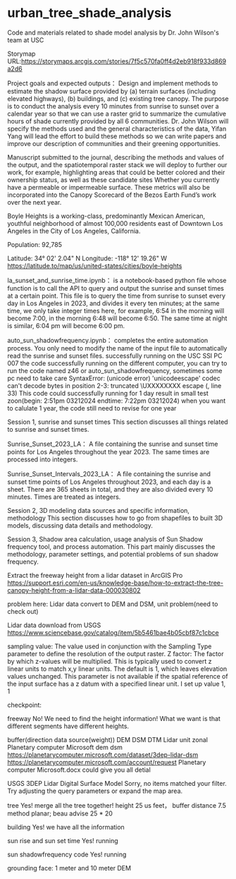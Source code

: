 # urban_tree_shade_analysis

Code and materials related to shade model analysis by Dr. John Wilson's team at USC

Storymap URL:https://storymaps.arcgis.com/stories/7f5c570fa0ff4d2eb918f933d869a2d6

Project goals and expected outputs：
Design and implement methods to estimate the shadow surface provided by (a) terrain surfaces (including elevated highways), (b) buildings, and (c) existing tree canopy. The purpose is to conduct the analysis every 10 minutes from sunrise to sunset over a calendar year so that we can use a raster grid to summarize the cumulative hours of shade currently provided by all 6 communities. Dr. John Wilson will specify the methods used and the general characteristics of the data, Yifan Yang will lead the effort to build these methods so we can write papers and improve our description of communities and their greening opportunities.

Manuscript submitted to the journal, describing the methods and values of the output, and the spatiotemporal raster stack we will deploy to further our work, for example, highlighting areas that could be better colored and their ownership status, as well as these candidate sites Whether you currently have a permeable or impermeable surface. These metrics will also be incorporated into the Canopy Scorecard of the Bezos Earth Fund’s work over the next year.

Boyle Heights is a working-class, predominantly Mexican American, youthful neighborhood of almost 100,000 residents east of Downtown Los Angeles in the City of Los Angeles, California.

Population: 92,785

Latitude: 34° 02' 2.04" N
Longitude: -118° 12' 19.26" W
https://latitude.to/map/us/united-states/cities/boyle-heights


la_sunset_and_sunrise_time.ipynb：
is a notebook-based python file whose function is to call the API to query and output the sunrise and sunset times at a certain point. This file is to query the time from sunrise to sunset every day in Los Angeles in 2023, and divides it every ten minutes; at the same time, we only take integer times here, for example, 6:54 in the morning will become 7:00, in the morning 6:48 will become 6:50. The same time at night is similar, 6:04 pm will become 6:00 pm.



auto_sun_shadowfrequency.ipynb：
completes the entire automation process. You only need to modify the name of the input file to automatically read the sunrise and sunset files. successfully running on the USC SSI PC 007
the code successfully running on the different computer, you can try to run the code named z46 or auto_sun_shadowfrequency, sometimes some pc need to take care SyntaxError: (unicode error) 'unicodeescape' codec can't decode bytes in position 2-3: truncated \UXXXXXXXX escape (<string>, line 33)
This code could successfully running for 1 day result in small test zoon(begin: 2:51pm 03212024 endtime: 7:22pm 03212024) when you want to calulate 1 year, the code still need to revise for one year



Session 1, sunrise and sunset times
This section discusses all things related to sunrise and sunset times.

Sunrise_Sunset_2023_LA：
A file containing the sunrise and sunset time points for Los Angeles throughout the year 2023. The same times are processed into integers.

Sunrise_Sunset_Intervals_2023_LA：
A file containing the sunrise and sunset time points of Los Angeles throughout 2023, and each day is a sheet. There are 365 sheets in total, and they are also divided every 10 minutes. Times are treated as integers.



Session 2, 3D modeling data sources and specific information, methodology
This section discusses how to go from shapefiles to built 3D models, discussing data details and methodology.




Session 3, Shadow area calculation, usage analysis of Sun Shadow frequency tool, and process automation.
This part mainly discusses the methodology, parameter settings, and potential problems of sun shadow frequency.

Extract the freeway height from a lidar dataset in ArcGIS Pro
https://support.esri.com/en-us/knowledge-base/how-to-extract-the-tree-canopy-height-from-a-lidar-data-000030802

problem here: Lidar data convert to DEM and DSM, unit problem(need to check out)

Lidar data download from USGS
https://www.sciencebase.gov/catalog/item/5b5461bae4b05cbf87c1cbce

sampling value:
The value used in conjunction with the Sampling Type parameter to define the resolution of the output raster.
Z factor:
The factor by which z-values will be multiplied. This is typically used to convert z linear units to match x,y linear units. The default is 1, which leaves elevation values unchanged. This parameter is not available if the spatial reference of the input surface has a z datum with a specified linear unit.
I set up value 1, 1




checkpoint:

freeway No! We need to find the height information! What we want is that different segments have different heights.

buffer(direction data source(weight))    DEM DSM DTM Lidar unit zonal   Planetary computer Microsoft dem dsm
https://planetarycomputer.microsoft.com/dataset/3dep-lidar-dsm
https://planetarycomputer.microsoft.com/account/request
Planetary computer Microsoft.docx could give you all detial

USGS 3DEP Lidar Digital Surface Model
Sorry, no items matched your filter. Try adjusting the query parameters or expand the map area.



tree Yes! merge all the tree together! height 25 us feet， buffer distance 7.5 method planar; beau advise 25 * 20 

building Yes! we have all the information

sun rise and sun set time Yes! running

sun shadowfrequency code Yes! running

grounding face: 1 meter and 10 meter DEM




